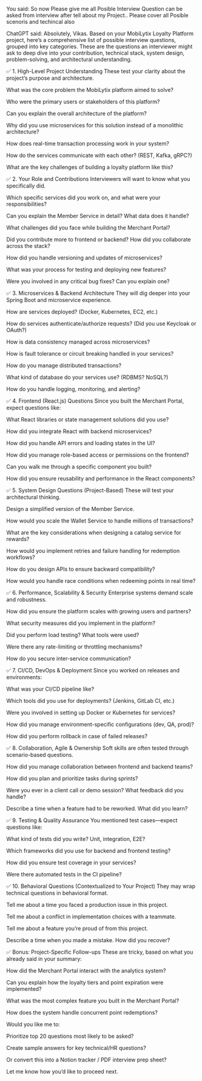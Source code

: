 
You said:
So now Please give me all Posible Interview Question can be asked from interview after tell about my Project..
Please cover all Posible scenoris and techincal also


ChatGPT said:
Absolutely, Vikas. Based on your MobiLytix Loyalty Platform project, here’s a comprehensive list of possible interview questions, grouped into key categories. These are the questions an interviewer might ask to deep dive into your contribution, technical stack, system design, problem-solving, and architectural understanding.

✅ 1. High-Level Project Understanding
These test your clarity about the project’s purpose and architecture.

What was the core problem the MobiLytix platform aimed to solve?

Who were the primary users or stakeholders of this platform?

Can you explain the overall architecture of the platform?

Why did you use microservices for this solution instead of a monolithic architecture?

How does real-time transaction processing work in your system?

How do the services communicate with each other? (REST, Kafka, gRPC?)

What are the key challenges of building a loyalty platform like this?

✅ 2. Your Role and Contributions
Interviewers will want to know what you specifically did.

Which specific services did you work on, and what were your responsibilities?

Can you explain the Member Service in detail? What data does it handle?

What challenges did you face while building the Merchant Portal?

Did you contribute more to frontend or backend? How did you collaborate across the stack?

How did you handle versioning and updates of microservices?

What was your process for testing and deploying new features?

Were you involved in any critical bug fixes? Can you explain one?

✅ 3. Microservices & Backend Architecture
They will dig deeper into your Spring Boot and microservice experience.

How are services deployed? (Docker, Kubernetes, EC2, etc.)

How do services authenticate/authorize requests? (Did you use Keycloak or OAuth?)

How is data consistency managed across microservices?

How is fault tolerance or circuit breaking handled in your services?

How do you manage distributed transactions?

What kind of database do your services use? (RDBMS? NoSQL?)

How do you handle logging, monitoring, and alerting?

✅ 4. Frontend (React.js) Questions
Since you built the Merchant Portal, expect questions like:

What React libraries or state management solutions did you use?

How did you integrate React with backend microservices?

How did you handle API errors and loading states in the UI?

How did you manage role-based access or permissions on the frontend?

Can you walk me through a specific component you built?

How did you ensure reusability and performance in the React components?

✅ 5. System Design Questions (Project-Based)
These will test your architectural thinking.

Design a simplified version of the Member Service.

How would you scale the Wallet Service to handle millions of transactions?

What are the key considerations when designing a catalog service for rewards?

How would you implement retries and failure handling for redemption workflows?

How do you design APIs to ensure backward compatibility?

How would you handle race conditions when redeeming points in real time?

✅ 6. Performance, Scalability & Security
Enterprise systems demand scale and robustness.

How did you ensure the platform scales with growing users and partners?

What security measures did you implement in the platform?

Did you perform load testing? What tools were used?

Were there any rate-limiting or throttling mechanisms?

How do you secure inter-service communication?

✅ 7. CI/CD, DevOps & Deployment
Since you worked on releases and environments:

What was your CI/CD pipeline like?

Which tools did you use for deployments? (Jenkins, GitLab CI, etc.)

Were you involved in setting up Docker or Kubernetes for services?

How did you manage environment-specific configurations (dev, QA, prod)?

How did you perform rollback in case of failed releases?

✅ 8. Collaboration, Agile & Ownership
Soft skills are often tested through scenario-based questions.

How did you manage collaboration between frontend and backend teams?

How did you plan and prioritize tasks during sprints?

Were you ever in a client call or demo session? What feedback did you handle?

Describe a time when a feature had to be reworked. What did you learn?

✅ 9. Testing & Quality Assurance
You mentioned test cases—expect questions like:

What kind of tests did you write? Unit, integration, E2E?

Which frameworks did you use for backend and frontend testing?

How did you ensure test coverage in your services?

Were there automated tests in the CI pipeline?

✅ 10. Behavioral Questions (Contextualized to Your Project)
They may wrap technical questions in behavioral format.

Tell me about a time you faced a production issue in this project.

Tell me about a conflict in implementation choices with a teammate.

Tell me about a feature you’re proud of from this project.

Describe a time when you made a mistake. How did you recover?

✅ Bonus: Project-Specific Follow-ups
These are tricky, based on what you already said in your summary:

How did the Merchant Portal interact with the analytics system?

Can you explain how the loyalty tiers and point expiration were implemented?

What was the most complex feature you built in the Merchant Portal?

How does the system handle concurrent point redemptions?

Would you like me to:

Prioritize top 20 questions most likely to be asked?

Create sample answers for key technical/HR questions?

Or convert this into a Notion tracker / PDF interview prep sheet?

Let me know how you’d like to proceed next.
